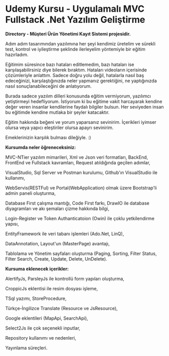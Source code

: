 # Udemy Kursu - Uygulamalı MVC Fullstack .Net Yazılım Geliştirme

**Directory - Müşteri Ürün Yönetimi Kayıt Sistemi projesidir.**

Adım adım tasarımından yazılımına her şeyi kendimiz üretelim ve sürekli test, kontrol ve iyileştirme şeklinde ilerleyelim yöntemiyle bir eğitim hazırladım.

Eğitimim süresince bazı hataları editlemedim, bazı hataları ise karşılaşabilirsiniz diye bilerek bıraktım. Hataları videoların içerisinde çözümleriyle anlattım. Sadece doğru yolu değil, hatalarla nasıl baş edeceğinizi, karşılaştığınızda neler yapmanız gerektiğini, ne yaptığınızda nasıl sonuçlanabileceğini de anlatıyorum.

Burada sadece yazılım dilleri konusunda eğitim vermiyorum, yazılımcı yetiştirmeyi hedefliyorum. İstiyorum ki bu eğitime vakit harcayarak kendine değer veren insanlar kendilerine faydalı bilgiler bulsun. Her seviyeden insan bu eğitimde kendine mutlaka bir şeyler katacaktır.

Eğitim hakkında beğeni ve yorum yaparsanız sevinirim. İçerikleri iyimser olursa veya yapıcı eleştiriler olursa apayrı sevinirim. 

Emeklerinizin karşılık bulması dileğiyle. :)


**Kursumda neler öğreneceksiniz:**

MVC-NTier yazılım mimarileri, Xml ve Json veri formatları, BackEnd, FrontEnd ve Fullstack kavramları, Request atıldığında geçilen adımlar, 

VisualStudio, Sql Server ve Postman kurulumu, Github'ın VisualStudio ile kullanımı,  

WebServis(RESTFul) ve Portal(WebApplication) olmak üzere Bootstrap'li admin paneli oluşturma,

Database First çalışma mantığı, Code First farkı, DrawIO ile database diyagramları ve akı şemaları çizme hakkında bilgi, 

Login-Register ve Token Authanticatoion (Owin) ile çoklu yetkilendirme yapısı, 

EntityFramework ile veri tabanı işlemleri (Ado.Net, LinQ), 

DataAnnotation, Layout'un (MasterPage) avantajı, 

Tablolama ve Yönetim sayfaları oluşturma (Paging, Sorting, Filter Status, Filter Search, Create, Update, Delete, UnDelete).

**Kursuma eklenecek içerikler:**

AlertifyJs, ParsleyJs ile kontrollü form yapıları oluşturma,

CroppicJs eklentisi ile resim dosyası işleme, 

TSql yazımı, StoreProcedure, 

Türkçe-İngilizce Translate (Resource ve JsResource), 

Google eklentileri (MapApi, SearchApi), 

Select2Js ile çok seçenekli inputlar, 

Repository kullanımı ve nedenleri,

Yayınlama süreçleri.
